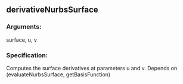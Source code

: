 ## derivativeNurbsSurface
### Arguments: 
surface, u, v
### Specification: 
Computes the surface derivatives at parameters u and v. Depends on (evaluateNurbsSurface, getBasisFunction)
